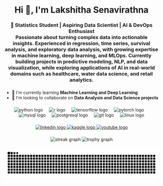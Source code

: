 <h1 align="center">Hi 👋, I'm Lakshitha Senavirathna</h1>

###

<h3 align="center">
🔬 Statistics Student | Aspiring Data Scientist | AI & DevOps Enthusiast <br> 
Passionate about turning complex data into actionable insights. Experienced in regression, time series, survival analysis, and exploratory data analysis, with growing expertise in machine learning, deep learning, and MLOps. Currently building projects in predictive modeling, NLP, and data visualization, while exploring applications of AI in real-world domains such as healthcare, water data science, and retail analytics.
</h3>

###

- 🌱 I'm currently learning **Machine Learning and Deep Learning**  
- 👯 I'm looking to collaborate on **Data Analysis and Data Science projects**  

###

<div align="center">
  <img src="https://skillicons.dev/icons?i=py" height="60" alt="python logo"  />
  <img width="12" />
  <img src="https://skillicons.dev/icons?i=r" height="60" alt="r logo"  />
  <img width="12" />
  <img src="https://skillicons.dev/icons?i=tensorflow" height="60" alt="tensorflow logo"  />
  <img width="12" />
  <img src="https://skillicons.dev/icons?i=pytorch" height="60" alt="pytorch logo"  />
  <img width="12" />
  <img src="https://skillicons.dev/icons?i=mysql" height="60" alt="mysql logo"  />
  <img width="12" />
  <img src="https://skillicons.dev/icons?i=postgres" height="60" alt="postgresql logo"  />
  <img width="12" />
  <img src="https://skillicons.dev/icons?i=git" height="60" alt="git logo"  />
  <img width="12" />
  <img src="https://skillicons.dev/icons?i=linux" height="60" alt="linux logo"  />
</div>

###

<div align="center">
  <a href="https://linkedin.com/in/lakshitha-s-senavirathna" target="_blank">
    <img src="https://img.shields.io/static/v1?message=LinkedIn&logo=linkedin&label=&color=0077B5&logoColor=white&labelColor=&style=for-the-badge" height="25" alt="linkedin logo"  />
  </a>
  <a href="https://kaggle.com/ahmlssenavirathna" target="_blank">
    <img src="https://img.shields.io/static/v1?message=Kaggle&logo=kaggle&label=&color=20BEFF&logoColor=white&labelColor=&style=for-the-badge" height="25" alt="kaggle logo"  />
  </a>
  <a href="https://www.youtube.com/@lakshitha_senavirathna" target="_blank">
    <img src="https://img.shields.io/static/v1?message=YouTube&logo=youtube&label=&color=FF0000&logoColor=white&labelColor=&style=for-the-badge" height="25" alt="youtube logo"  />
  </a>
</div>

###

<div align="center">
  <img src="https://streak-stats.demolab.com?user=lakshithasenavirathna&locale=en&mode=daily&theme=dracula&hide_border=false&border_radius=5&order=3" height="150" alt="streak graph"  />
  <img src="https://github-profile-trophy.vercel.app?username=lakshithasenavirathna&theme=dracula&column=-1&row=1&margin-w=8&margin-h=8&no-bg=false&no-frame=false&order=4" height="150" alt="trophy graph"  />
</div>

###

<picture>
  <source media="(prefers-color-scheme: dark)" srcset="https://raw.githubusercontent.com/lakshithasenavirathna/lakshithasenavirathna/output/pacman-contribution-graph-dark.svg">
  <source media="(prefers-color-scheme: light)" srcset="https://raw.githubusercontent.com/lakshithasenavirathna/lakshithasenavirathna/output/pacman-contribution-graph.svg">
  <img alt="pacman contribution graph" src="https://raw.githubusercontent.com/lakshithasenavirathna/lakshithasenavirathna/output/pacman-contribution-graph.svg">
</picture>

###
